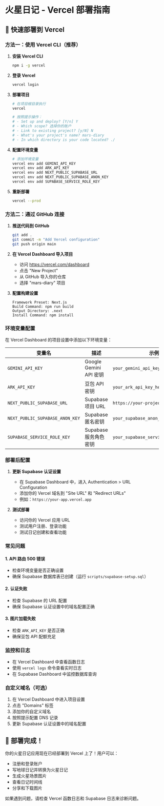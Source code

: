 # 火星日记 - Vercel 部署指南

## 🚀 快速部署到 Vercel

### 方法一：使用 Vercel CLI（推荐）

1. **安装 Vercel CLI**
   ```bash
   npm i -g vercel
   ```

2. **登录 Vercel**
   ```bash
   vercel login
   ```

3. **部署项目**
   ```bash
   # 在项目根目录执行
   vercel
   
   # 按照提示操作：
   # - Set up and deploy? [Y/n] Y
   # - Which scope? 选择你的账户
   # - Link to existing project? [y/N] N
   # - What's your project's name? mars-diary
   # - In which directory is your code located? ./
   ```

4. **配置环境变量**
   ```bash
   # 添加环境变量
   vercel env add GEMINI_API_KEY
   vercel env add ARK_API_KEY
   vercel env add NEXT_PUBLIC_SUPABASE_URL
   vercel env add NEXT_PUBLIC_SUPABASE_ANON_KEY
   vercel env add SUPABASE_SERVICE_ROLE_KEY
   ```

5. **重新部署**
   ```bash
   vercel --prod
   ```

### 方法二：通过 GitHub 连接

1. **推送代码到 GitHub**
   ```bash
   git add .
   git commit -m "Add Vercel configuration"
   git push origin main
   ```

2. **在 Vercel Dashboard 导入项目**
   - 访问 https://vercel.com/dashboard
   - 点击 "New Project"
   - 从 GitHub 导入你的仓库
   - 选择 "mars-diary" 项目

3. **配置构建设置**
   ```
   Framework Preset: Next.js
   Build Command: npm run build
   Output Directory: .next
   Install Command: npm install
   ```

### 环境变量配置

在 Vercel Dashboard 的项目设置中添加以下环境变量：

| 变量名 | 描述 | 示例值 |
|--------|------|--------|
| `GEMINI_API_KEY` | Google Gemini API 密钥 | `your_gemini_api_key_here` |
| `ARK_API_KEY` | 豆包 API 密钥 | `your_ark_api_key_here` |
| `NEXT_PUBLIC_SUPABASE_URL` | Supabase 项目 URL | `https://your-project.supabase.co` |
| `NEXT_PUBLIC_SUPABASE_ANON_KEY` | Supabase 匿名密钥 | `your_supabase_anon_key_here` |
| `SUPABASE_SERVICE_ROLE_KEY` | Supabase 服务角色密钥 | `your_supabase_service_role_key_here` |



### 部署后配置

1. **更新 Supabase 认证设置**
   - 在 Supabase Dashboard 中，进入 Authentication > URL Configuration
   - 添加你的 Vercel 域名到 "Site URL" 和 "Redirect URLs"
   - 例如：`https://your-app.vercel.app`

2. **测试部署**
   - 访问你的 Vercel 应用 URL
   - 测试用户注册、登录功能
   - 测试日记创建和查看功能

### 常见问题

#### 1. API 路由 500 错误
- 检查环境变量是否正确设置
- 确保 Supabase 数据库表已创建（运行 `scripts/supabase-setup.sql`）

#### 2. 认证失败
- 检查 Supabase 的 URL 配置
- 确保 Supabase 认证设置中的域名配置正确

#### 3. 图片加载失败
- 检查 `ARK_API_KEY` 是否正确
- 确保豆包 API 配额充足

### 监控和日志

- 在 Vercel Dashboard 中查看函数日志
- 使用 `vercel logs` 命令查看实时日志
- 在 Supabase Dashboard 中监控数据库查询

### 自定义域名（可选）

1. 在 Vercel Dashboard 中进入项目设置
2. 点击 "Domains" 标签
3. 添加你的自定义域名
4. 按照提示配置 DNS 记录
5. 更新 Supabase 认证设置中的域名配置

## 🎉 部署完成！

你的火星日记应用现在已经部署到 Vercel 上了！用户可以：
- 注册和登录账户
- 写地球日记并转换为火星日记
- 生成火星场景图片
- 查看日记时间线
- 分享和下载图片

如果遇到问题，请检查 Vercel 函数日志和 Supabase 日志来诊断问题。